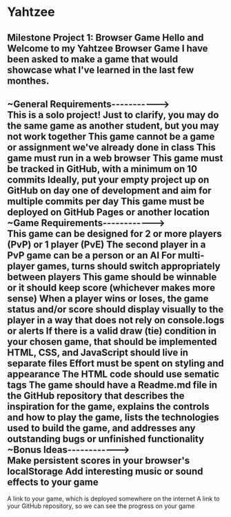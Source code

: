 # Yahtzee

Milestone Project 1: Browser Game
Hello and Welcome to my Yahtzee Browser Game
I have been asked to make a game that would showcase what I've learned in the last few monthes.
</br>
<Requirements>
  -----------
~General Requirements-----------></br>
  This is a solo project!
  Just to clarify, you may do the same game as another student, but you may not work together
  This game cannot be a game or assignment we've already done in class
  This game must run in a web browser
  This game must be tracked in GitHub, with a minimum on 10 commits
  Ideally, put your empty project up on GitHub on day one of development and aim for multiple commits per day
  This game must be deployed on GitHub Pages or another location
</br>
~Game Requirements------------></br>
  This game can be designed for 2 or more players (PvP) or 1 player (PvE)
    The second player in a PvP game can be a person or an AI
    For multi-player games, turns should switch appropriately between players
  This game should be winnable or it should keep score (whichever makes more sense)
  When a player wins or loses, the game status and/or score should display visually to the player in a way that does not rely on console.logs or alerts
  If there is a valid draw (tie) condition in your chosen game, that should be implemented
  HTML, CSS, and JavaScript should live in separate files
  Effort must be spent on styling and appearance
  The HTML code should use sematic tags
  The game should have a Readme.md file in the GitHub repository that describes the inspiration for the game, explains the controls and how to play the game, lists the       technologies used to build the game, and addresses any outstanding bugs or unfinished functionality
</br>
~Bonus Ideas------------></br>
  Make persistent scores in your browser's localStorage
  Add interesting music or sound effects to your game
</br>
<Deliverables>
  -----------
  A link to your game, which is deployed somewhere on the internet
  A link to your GitHub repository, so we can see the progress on your game
